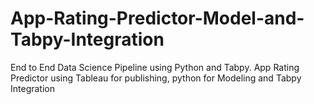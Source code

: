 # App-Rating-Predictor-Model-and-Tabpy-Integration
End to End Data Science Pipeline using Python and Tabpy. App Rating Predictor using Tableau for publishing, python for Modeling and Tabpy Integration
